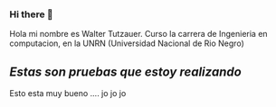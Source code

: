 ### Hi there 👋
 
Hola mi nombre es Walter Tutzauer.
Curso la carrera de Ingenieria en computacion, en la UNRN (Universidad Nacional de Rio Negro)
## *Estas son pruebas que estoy realizando*
Esto esta muy bueno .... jo jo jo

<!--
**wally1205/wally1205** is a ✨ _special_ ✨ repository because its `README.md` (this file) appears on your GitHub profile.

** Here are some ideas to get you started: **

- 🔭 I’m currently working on ...
- 🌱 I’m currently learning ...
- 👯 I’m looking to collaborate on ...
- 🤔 I’m looking for help with ...
- 💬 Ask me about ...
- 📫 How to reach me: ...
- 😄 Pronouns: ...
- ⚡ Fun fact: ...
-->
